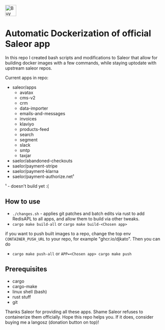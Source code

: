 <a href='https://ko-fi.com/A0A8Q3SVZ' target='_blank'><img height='36' style='border:0px;height:36px;' src='https://storage.ko-fi.com/cdn/kofi4.png?v=3' border='0' alt='Buy Me a Coffee at ko-fi.com' /></a>
# Automatic Dockerization of official Saleor app

In this repo I created bash scripts and modifications to Saleor that allow for building docker images with a few commands, while staying uptodate with upstream saleor repos.

Current apps in repo:
- saleor/apps
  - avatax
  - cms-v2
  - crm
  - data-importer
  - emails-and-messages
  - invoices
  - klaviyo
  - products-feed
  - search
  - segment
  - slack
  - smtp
  - taxjar
- saelor/abandoned-checkouts
- saelor/payment-stripe
- saelor/payment-klarna
- saelor/payment-authorize.net¹

¹ - doesn't build yet :(

## How to use
- `./changes.sh` - applies git patches and batch edits via rust to add RedisAPL to all apps, and allow them to build via other tweaks.
- `cargo make build-all` or `cargo make build-<Chosen app>`

if you want to push built images to a repo, change the top env `CONTAINER_PUSH_URL` to your repo, for example "ghcr.io/djkato".
Then you can do
- `cargo make push-all` or `APP=<Chosen app> cargo make push`

## Prerequisites
- cargo
- cargo-make
- linux shell (bash)
- rust stuff
- git

Thanks Saleor for providing all these apps. Shame Saleor refuses to containerize them officially. Hope this repo helps you. If it does, consider buying me a langosz (donation button on top)! 
